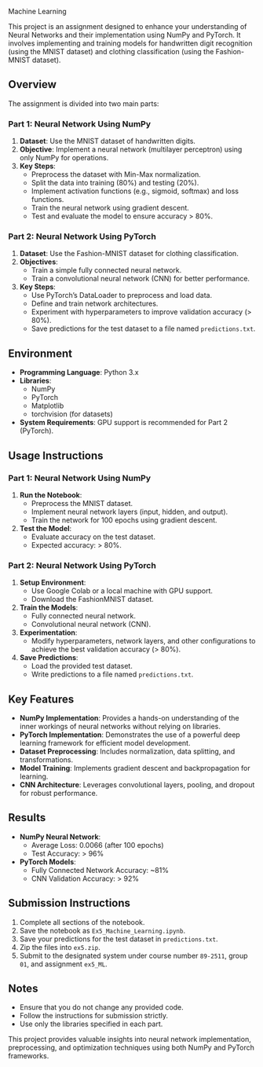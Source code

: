 Machine Learning

This project is an assignment designed to enhance your understanding of Neural Networks and their implementation using NumPy and PyTorch. It involves implementing and training models for handwritten digit recognition (using the MNIST dataset) and clothing classification (using the Fashion-MNIST dataset).

## Overview

The assignment is divided into two main parts:

### Part 1: Neural Network Using NumPy
1. **Dataset**: Use the MNIST dataset of handwritten digits.
2. **Objective**: Implement a neural network (multilayer perceptron) using only NumPy for operations.
3. **Key Steps**:
   - Preprocess the dataset with Min-Max normalization.
   - Split the data into training (80%) and testing (20%).
   - Implement activation functions (e.g., sigmoid, softmax) and loss functions.
   - Train the neural network using gradient descent.
   - Test and evaluate the model to ensure accuracy > 80%.

### Part 2: Neural Network Using PyTorch
1. **Dataset**: Use the Fashion-MNIST dataset for clothing classification.
2. **Objectives**:
   - Train a simple fully connected neural network.
   - Train a convolutional neural network (CNN) for better performance.
3. **Key Steps**:
   - Use PyTorch’s DataLoader to preprocess and load data.
   - Define and train network architectures.
   - Experiment with hyperparameters to improve validation accuracy (> 80%).
   - Save predictions for the test dataset to a file named `predictions.txt`.

## Environment

- **Programming Language**: Python 3.x
- **Libraries**: 
  - NumPy
  - PyTorch
  - Matplotlib
  - torchvision (for datasets)
- **System Requirements**: GPU support is recommended for Part 2 (PyTorch).

## Usage Instructions

### Part 1: Neural Network Using NumPy
1. **Run the Notebook**:
   - Preprocess the MNIST dataset.
   - Implement neural network layers (input, hidden, and output).
   - Train the network for 100 epochs using gradient descent.
2. **Test the Model**:
   - Evaluate accuracy on the test dataset.
   - Expected accuracy: > 80%.

### Part 2: Neural Network Using PyTorch
1. **Setup Environment**:
   - Use Google Colab or a local machine with GPU support.
   - Download the FashionMNIST dataset.
2. **Train the Models**:
   - Fully connected neural network.
   - Convolutional neural network (CNN).
3. **Experimentation**:
   - Modify hyperparameters, network layers, and other configurations to achieve the best validation accuracy (> 80%).
4. **Save Predictions**:
   - Load the provided test dataset.
   - Write predictions to a file named `predictions.txt`.

## Key Features

- **NumPy Implementation**: Provides a hands-on understanding of the inner workings of neural networks without relying on libraries.
- **PyTorch Implementation**: Demonstrates the use of a powerful deep learning framework for efficient model development.
- **Dataset Preprocessing**: Includes normalization, data splitting, and transformations.
- **Model Training**: Implements gradient descent and backpropagation for learning.
- **CNN Architecture**: Leverages convolutional layers, pooling, and dropout for robust performance.

## Results

- **NumPy Neural Network**:
  - Average Loss: 0.0066 (after 100 epochs)
  - Test Accuracy: > 96%
- **PyTorch Models**:
  - Fully Connected Network Accuracy: ~81%
  - CNN Validation Accuracy: > 92%

## Submission Instructions

1. Complete all sections of the notebook.
2. Save the notebook as `Ex5_Machine_Learning.ipynb`.
3. Save your predictions for the test dataset in `predictions.txt`.
4. Zip the files into `ex5.zip`.
5. Submit to the designated system under course number `89-2511`, group `01`, and assignment `ex5_ML`.

## Notes

- Ensure that you do not change any provided code.
- Follow the instructions for submission strictly.
- Use only the libraries specified in each part.

This project provides valuable insights into neural network implementation, preprocessing, and optimization techniques using both NumPy and PyTorch frameworks.
